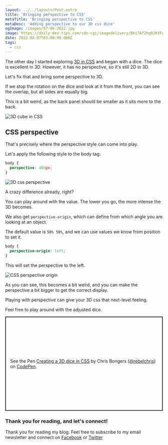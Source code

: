 ```yaml
---
layout: ../../layouts/Post.astro
title: 'Bringing perspective to CSS'
metaTitle: 'Bringing perspective to CSS'
metaDesc: 'Adding perspective to our 3D css dice'
ogImage: /images/07-08-2022.jpg
image: https://daily-dev-tips.com/cdn-cgi/imagedelivery/Bki7Af2hq0JKVFw1XYYMQg/b10d8f57-dafa-4adb-9142-87e32a229500
date: 2022-08-07T03:00:00.000Z
tags:
  - css
---
```


The other day I started exploring [3D in CSS](https://daily-dev-tips.com/posts/creating-a-3d-dice-in-css/) and began with a dice.
The dice is excellent in 3D. However, it has no perspective, so it's still 2D in 3D.

Let's fix that and bring some perspective to 3D.

If we stop the rotation on the dice and look at it from the front, you can see the overlap, but all sides are equally big.

This is a bit weird, as the back panel should be smaller as it sits more to the back.

![3D cube in CSS](https://cdn.hashnode.com/res/hashnode/image/upload/v1658988326785/MxPrf0Zy3.png)

## CSS perspective

That's precisely where the perspective style can come into play.

Let's apply the following style to the body tag:

```css
body {
  perspective: 400px;
}
```

![3D css perspective](https://cdn.hashnode.com/res/hashnode/image/upload/v1658988600881/WYX0xpbLM.png)

A crazy difference already, right?

You can play around with the value. The lower you go, the more intense the 3D becomes.

We also get `perspective-origin`, which can define from which angle you are looking at an object.

The default value is `50% 50%`, and we can use values we know from position to set it.

```css
body {
  perspective-origin: left;
}
```

This will set the perspective to the left.

![CSS perspective origin](https://cdn.hashnode.com/res/hashnode/image/upload/v1658988858910/2qTkECSyp.png)

As you can see, this becomes a bit weird, and you can make the perspective a bit bigger to get the correct display.

Playing with perspective can give your 3D css that next-level feeling.

Feel free to play around with the adjusted dice.

<p class="codepen" data-height="300" data-default-tab="js,result" data-slug-hash="oNqovYr" data-user="rebelchris" style="height: 300px; box-sizing: border-box; display: flex; align-items: center; justify-content: center; border: 2px solid; margin: 1em 0; padding: 1em;">
  <span>See the Pen <a href="https://codepen.io/rebelchris/pen/oNqovYr">
  Creating a 3D dice in CSS</a> by Chris Bongers (<a href="https://codepen.io/rebelchris">@rebelchris</a>)
  on <a href="https://codepen.io">CodePen</a>.</span>
</p>
<script async defer src="https://cpwebassets.codepen.io/assets/embed/ei.js"></script>

### Thank you for reading, and let's connect!

Thank you for reading my blog. Feel free to subscribe to my email newsletter and connect on [Facebook](https://www.facebook.com/DailyDevTipsBlog) or [Twitter](https://twitter.com/DailyDevTips1)
